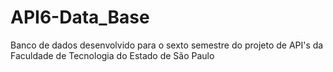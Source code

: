 # API6-Data_Base
Banco de dados desenvolvido para o sexto semestre do projeto de API's da Faculdade de Tecnologia do Estado de São Paulo
